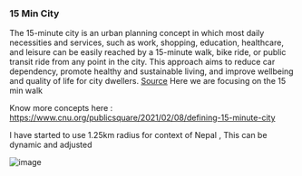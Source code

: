 ### 15 Min City

The 15-minute city  is an urban planning concept in which most daily necessities and services, such as work, shopping, education, healthcare, and leisure can be easily reached by a 15-minute walk, bike ride, or public transit ride from any point in the city. This approach aims to reduce car dependency, promote healthy and sustainable living, and improve wellbeing and quality of life for city dwellers. [Source](https://en.wikipedia.org/wiki/15-minute_city) 
Here we are focusing on the 15 min walk 

Know more concepts here : https://www.cnu.org/publicsquare/2021/02/08/defining-15-minute-city 

I have started to use 1.25km radius for context of Nepal , This can be dynamic and adjusted 

![image](https://github.com/user-attachments/assets/6a077024-0f85-445d-88e1-6ac4ef9b01e7)
